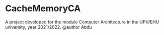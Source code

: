# CacheMemoryCA
A project developed for the module Computer Architecture in the UPV/EHU university, year 2021/2022.
@author Abdu
